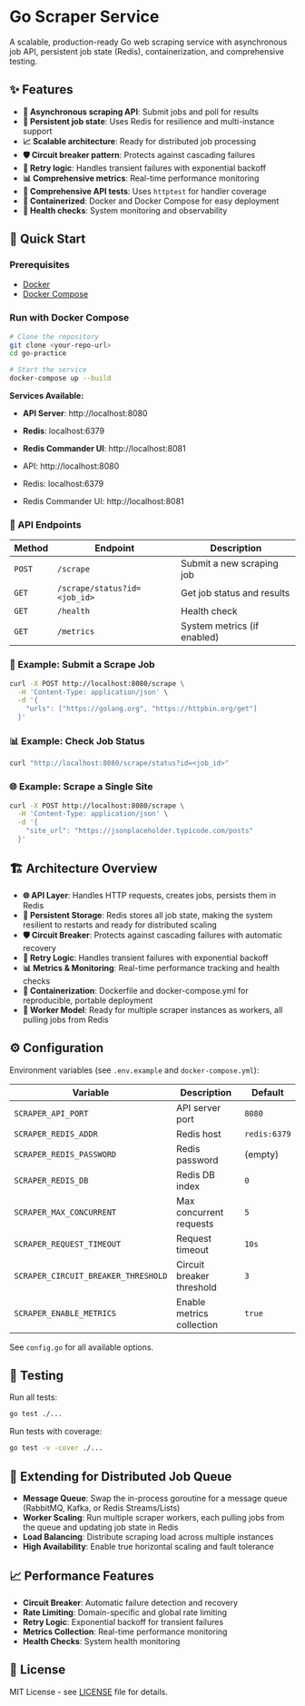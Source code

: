 # Go Scraper Service

A scalable, production-ready Go web scraping service with asynchronous job API, persistent job state (Redis), containerization, and comprehensive testing.

## ✨ Features

- **🚀 Asynchronous scraping API**: Submit jobs and poll for results
- **💾 Persistent job state**: Uses Redis for resilience and multi-instance support
- **📈 Scalable architecture**: Ready for distributed job processing
- **🛡️ Circuit breaker pattern**: Protects against cascading failures
- **🔄 Retry logic**: Handles transient failures with exponential backoff
- **📊 Comprehensive metrics**: Real-time performance monitoring
- **🧪 Comprehensive API tests**: Uses `httptest` for handler coverage
- **🐳 Containerized**: Docker and Docker Compose for easy deployment
- **🏥 Health checks**: System monitoring and observability

## 🚀 Quick Start

### Prerequisites
- [Docker](https://www.docker.com/)
- [Docker Compose](https://docs.docker.com/compose/)

### Run with Docker Compose

```bash
# Clone the repository
git clone <your-repo-url>
cd go-practice

# Start the service
docker-compose up --build
```

**Services Available:**
- **API Server**: http://localhost:8080
- **Redis**: localhost:6379
- **Redis Commander UI**: http://localhost:8081

- API: http://localhost:8080
- Redis: localhost:6379
- Redis Commander UI: http://localhost:8081

### 📡 API Endpoints

| Method | Endpoint | Description |
|--------|----------|-------------|
| `POST` | `/scrape` | Submit a new scraping job |
| `GET` | `/scrape/status?id=<job_id>` | Get job status and results |
| `GET` | `/health` | Health check |
| `GET` | `/metrics` | System metrics (if enabled) |

### 📝 Example: Submit a Scrape Job

```bash
curl -X POST http://localhost:8080/scrape \
  -H 'Content-Type: application/json' \
  -d '{
    "urls": ["https://golang.org", "https://httpbin.org/get"]
  }'
```

### 📊 Example: Check Job Status

```bash
curl "http://localhost:8080/scrape/status?id=<job_id>"
```

### 🌐 Example: Scrape a Single Site

```bash
curl -X POST http://localhost:8080/scrape \
  -H 'Content-Type: application/json' \
  -d '{
    "site_url": "https://jsonplaceholder.typicode.com/posts"
  }'
```

## 🏗️ Architecture Overview

- **🌐 API Layer**: Handles HTTP requests, creates jobs, persists them in Redis
- **💾 Persistent Storage**: Redis stores all job state, making the system resilient to restarts and ready for distributed scaling
- **🛡️ Circuit Breaker**: Protects against cascading failures with automatic recovery
- **🔄 Retry Logic**: Handles transient failures with exponential backoff
- **📊 Metrics & Monitoring**: Real-time performance tracking and health checks
- **🐳 Containerization**: Dockerfile and docker-compose.yml for reproducible, portable deployment
- **🔧 Worker Model**: Ready for multiple scraper instances as workers, all pulling jobs from Redis

## ⚙️ Configuration

Environment variables (see `.env.example` and `docker-compose.yml`):

| Variable | Description | Default |
|----------|-------------|---------|
| `SCRAPER_API_PORT` | API server port | `8080` |
| `SCRAPER_REDIS_ADDR` | Redis host | `redis:6379` |
| `SCRAPER_REDIS_PASSWORD` | Redis password | (empty) |
| `SCRAPER_REDIS_DB` | Redis DB index | `0` |
| `SCRAPER_MAX_CONCURRENT` | Max concurrent requests | `5` |
| `SCRAPER_REQUEST_TIMEOUT` | Request timeout | `10s` |
| `SCRAPER_CIRCUIT_BREAKER_THRESHOLD` | Circuit breaker threshold | `3` |
| `SCRAPER_ENABLE_METRICS` | Enable metrics collection | `true` |

See `config.go` for all available options.

## 🧪 Testing

Run all tests:

```bash
go test ./...
```

Run tests with coverage:

```bash
go test -v -cover ./...
```

## 🚀 Extending for Distributed Job Queue

- **Message Queue**: Swap the in-process goroutine for a message queue (RabbitMQ, Kafka, or Redis Streams/Lists)
- **Worker Scaling**: Run multiple scraper workers, each pulling jobs from the queue and updating job state in Redis
- **Load Balancing**: Distribute scraping load across multiple instances
- **High Availability**: Enable true horizontal scaling and fault tolerance

## 📈 Performance Features

- **Circuit Breaker**: Automatic failure detection and recovery
- **Rate Limiting**: Domain-specific and global rate limiting
- **Retry Logic**: Exponential backoff for transient failures
- **Metrics Collection**: Real-time performance monitoring
- **Health Checks**: System health monitoring

## 📄 License

MIT License - see [LICENSE](LICENSE) file for details. 